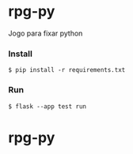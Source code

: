 ﻿# rpg-py

Jogo para fixar python

### Install
 ```
$ pip install -r requirements.txt
 ```

### Run
```
$ flask --app test run
```

# rpg-py